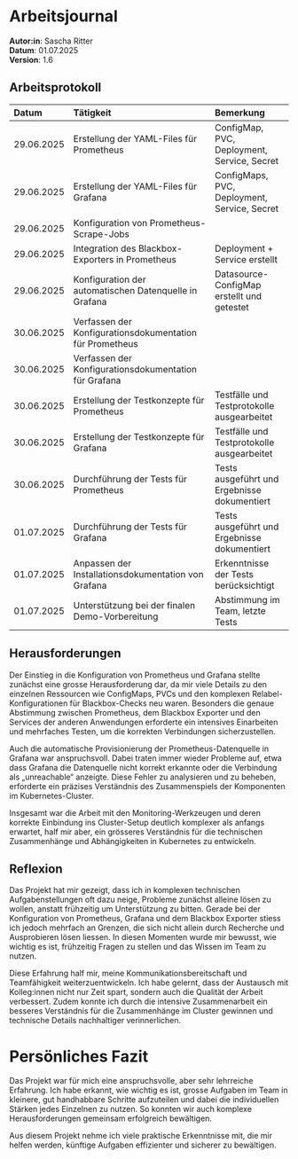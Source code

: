 # Arbeitsjournal
**Autor:in**: Sascha Ritter   
**Datum**: 01.07.2025    
**Version**:  1.6

## Arbeitsprotokoll
| Datum | Tätigkeit | Bemerkung |
| :-- | :-- | :-- |
| 29.06.2025 | Erstellung der YAML-Files für Prometheus | ConfigMap, PVC, Deployment, Service, Secret |
| 29.06.2025 | Erstellung der YAML-Files für Grafana | ConfigMaps, PVC, Deployment, Service, Secret |
| 29.06.2025 | Konfiguration von Prometheus-Scrape-Jobs |  |
| 29.06.2025 | Integration des Blackbox-Exporters in Prometheus | Deployment + Service erstellt |
| 29.06.2025 | Konfiguration der automatischen Datenquelle in Grafana | Datasource-ConfigMap erstellt und getestet |
| 30.06.2025 | Verfassen der Konfigurationsdokumentation für Prometheus |  |
| 30.06.2025 | Verfassen der Konfigurationsdokumentation für Grafana |  |
| 30.06.2025 | Erstellung der Testkonzepte für Prometheus | Testfälle und Testprotokolle ausgearbeitet |
| 30.06.2025 | Erstellung der Testkonzepte für Grafana | Testfälle und Testprotokolle ausgearbeitet |
| 30.06.2025 | Durchführung der Tests für Prometheus  | Tests ausgeführt und Ergebnisse dokumentiert |
| 01.07.2025 | Durchführung der Tests für Grafana | Tests ausgeführt und Ergebnisse dokumentiert |
| 01.07.2025 | Anpassen der Installationsdokumentation von Grafana | Erkenntnisse der Tests berücksichtigt |
| 01.07.2025 | Unterstützung bei der finalen Demo-Vorbereitung | Abstimmung im Team, letzte Tests |

## Herausforderungen
Der Einstieg in die Konfiguration von Prometheus und Grafana stellte zunächst eine grosse Herausforderung dar, da mir viele Details zu den einzelnen Ressourcen wie ConfigMaps, PVCs und den komplexen Relabel-Konfigurationen für Blackbox-Checks neu waren. Besonders die genaue Abstimmung zwischen Prometheus, dem Blackbox Exporter und den Services der anderen Anwendungen erforderte ein intensives Einarbeiten und mehrfaches Testen, um die korrekten Verbindungen sicherzustellen.  
  
Auch die automatische Provisionierung der Prometheus-Datenquelle in Grafana war anspruchsvoll. Dabei traten immer wieder Probleme auf, etwa dass Grafana die Datenquelle nicht korrekt erkannte oder die Verbindung als „unreachable“ anzeigte. Diese Fehler zu analysieren und zu beheben, erforderte ein präzises Verständnis des Zusammenspiels der Komponenten im Kubernetes-Cluster.  
  
Insgesamt war die Arbeit mit den Monitoring-Werkzeugen und deren korrekte Einbindung ins Cluster-Setup deutlich komplexer als anfangs erwartet, half mir aber, ein grösseres Verständnis für die technischen Zusammenhänge und Abhängigkeiten in Kubernetes zu entwickeln.

## Reflexion
Das Projekt hat mir gezeigt, dass ich in komplexen technischen Aufgabenstellungen oft dazu neige, Probleme zunächst alleine lösen zu wollen, anstatt frühzeitig um Unterstützung zu bitten. Gerade bei der Konfiguration von Prometheus, Grafana und dem Blackbox Exporter stiess ich jedoch mehrfach an Grenzen, die sich nicht allein durch Recherche und Ausprobieren lösen liessen. In diesen Momenten wurde mir bewusst, wie wichtig es ist, frühzeitig Fragen zu stellen und das Wissen im Team zu nutzen.  

Diese Erfahrung half mir, meine Kommunikationsbereitschaft und Teamfähigkeit weiterzuentwickeln. Ich habe gelernt, dass der Austausch mit Kolleg:innen nicht nur Zeit spart, sondern auch die Qualität der Arbeit verbessert. Zudem konnte ich durch die intensive Zusammenarbeit ein besseres Verständnis für die Zusammenhänge im Cluster gewinnen und technische Details nachhaltiger verinnerlichen.  

# Persönliches Fazit
Das Projekt war für mich eine anspruchsvolle, aber sehr lehrreiche Erfahrung. Ich habe erkannt, wie wichtig es ist, grosse Aufgaben im Team in kleinere, gut handhabbare Schritte aufzuteilen und dabei die individuellen Stärken jedes Einzelnen zu nutzen. So konnten wir auch komplexe Herausforderungen gemeinsam erfolgreich bewältigen.  

Aus diesem Projekt nehme ich viele praktische Erkenntnisse mit, die mir helfen werden, künftige Aufgaben effizienter und sicherer zu bewältigen.
